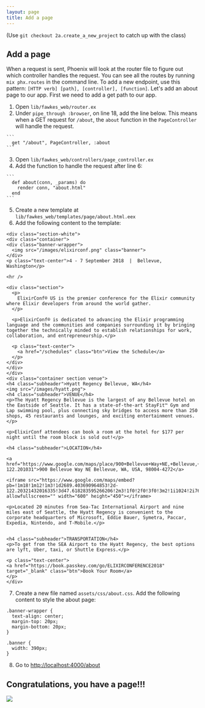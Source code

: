 ```yaml
---
layout: page
title: Add a page
---
```


(Use `git checkout 2a.create_a_new_project` to catch up with the class)

## Add a page
When a request is sent, Phoenix will look at the router file to figure out which controller handles the request. You can see all the routes by running `mix phx.routes` in the command line. To add a new endpoint, use this pattern: `[HTTP verb] [path], [controller], [function]`. Let's add an about page to our app. First we need to add a get path to our app.
  1. Open `lib/fawkes_web/router.ex`
  2. Under `pipe_through :browser`, on line 18, add the line below. This means when a GET request for `/about`, the `about` function in the `PageController` will handle the request.

    ```
      get "/about", PageController, :about
    ```

  3. Open `lib/fawkes_web/controllers/page_controller.ex`
  4. Add the function to handle the request after line 6:

    ```
      def about(conn, _params) do
        render conn, "about.html"
      end
    ```

  5. Create a new template at `lib/fawkes_web/templates/page/about.html.eex`
  6. Add the following content to the template:

  ```
  <div class="section-white">
<div class="container">
  <div class="banner-wrapper">
    <img src="/images/elixirconf.png" class="banner">
  </div>
  <p class="text-center">4 - 7 September 2018  |  Bellevue, Washington</p>

  <hr />

  <div class="section">
    <p>
      ElixirConf® US is the premier conference for the Elixir community where Elixir developers from around the world gather.
    </p>

    <p>ElixirConf® is dedicated to advancing the Elixir programming language and the communities and companies surrounding it by bringing together the technically minded to establish relationships for work, collaboration, and entrepreneurship.</p>

    <p class="text-center">
      <a href="/schedules" class="btn">View the Schedule</a>
    </p>
  </div>
</div>
</div>
<div class="container section venue">
<h4 class="subheader">Hyatt Regency Bellevue, WA</h4>
<img src="/images/hyatt.png">
<h4 class="subheader">VENUE</h4>
<p>The Hyatt Regency Bellevue is the largest of any Bellevue hotel on the Eastside of Seattle. It has a state-of-the-art StayFit™ Gym and Lap swimming pool, plus connecting sky bridges to access more than 250 shops, 45 restaurants and lounges, and exciting entertainment venues.</p>

<p>ElixirConf attendees can book a room at the hotel for $177 per night until the room block is sold out!</p>

<h4 class="subheader">LOCATION</h4>

  <a href="https://www.google.com/maps/place/900+Bellevue+Way+NE,+Bellevue,+WA+98004/@47.6182836,-122.2032197,17z/data=!3m1!4b1!4m5!3m4!1s0x54906c8f16498957:0x985f05ca82fc9bc2!8m2!3d47.61828!4d-122.201031">900 Bellevue Way NE Bellevue, WA, USA, 98004-4272</a>

<iframe src="https://www.google.com/maps/embed?pb=!1m18!1m12!1m3!1d2689.403690964853!2d-122.20321432016335!3d47.618283595266206!2m3!1f0!2f0!3f0!3m2!1i1024!2i768!4f13.1!3m3!1m2!1s0x54906c8f16498957%3A0x83435bd9679eaf7!2sHyatt+Regency+Bellevue+on+Seattle's+Eastside!5e0!3m2!1sen!2sus!4v1491230376954" allowfullscreen="" width="600" height="450"></iframe>

<p>Located 20 minutes from Sea-Tac International Airport and nine miles east of Seattle, the Hyatt Regency is convenient to the corporate headquarters of Microsoft, Eddie Bauer, Symetra, Paccar, Expedia, Nintendo, and T-Mobile.</p>


<h4 class="subheader">TRANSPORTATION</h4>
<p>To get from the SEA Airport to the Hyatt Regency, the best options are lyft, Uber, taxi, or Shuttle Express.</p>

<p class="text-center">
  <a href="https://book.passkey.com/go/ELIXIRCONFERENCE2018" target="_blank" class="btn">Book Your Room</a>
</p>
</div>
  ```

  7. Create a new file named `assets/css/about.css`. Add the following content to style the about page:

  ```
  .banner-wrapper {
    text-align: center;
    margin-top: 20px;
    margin-bottom: 20px;
  }

  .banner {
    width: 390px;
  }
  ```

  8. Go to [http://localhost:4000/about](http://localhost:4000/about)

## Congratulations, you have a page!!!

<img src="http://wac.450f.edgecastcdn.net/80450F/thefw.com/files/2012/10/dancinggif.gif">
